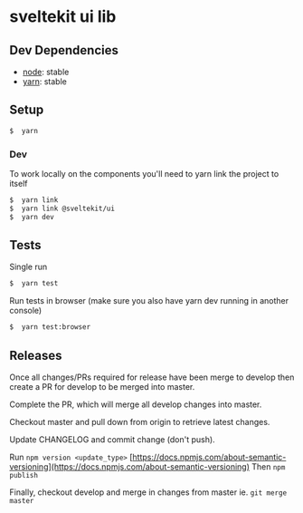 # sveltekit ui lib

## Dev Dependencies
- [node](https://nodejs.org/en): stable
- [yarn](https://yarnpkg.com/en/): stable

## Setup
```sh
$  yarn
```

### Dev
To work locally on the components you'll need to yarn link the project to itself
```sh
$  yarn link
$  yarn link @sveltekit/ui
$  yarn dev
```

## Tests
Single run
```sh
$  yarn test
```

Run tests in browser (make sure you also have yarn dev running in another console)
```sh
$  yarn test:browser
```

## Releases

Once all changes/PRs required for release have been merge to develop then create a PR for develop to be merged into master.

Complete the PR, which will merge all develop changes into master.

Checkout master and pull down from origin to retrieve latest changes.

Update CHANGELOG and commit change (don't push).

Run `npm version <update_type>` [https://docs.npmjs.com/about-semantic-versioning](https://docs.npmjs.com/about-semantic-versioning)
Then `npm publish`

Finally, checkout develop and merge in changes from master ie. `git merge master`
